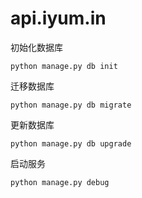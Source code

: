 # api.iyum.in

初始化数据库

`python manage.py db init`

迁移数据库

`python manage.py db migrate`

更新数据库

`python manage.py db upgrade`



启动服务

`python manage.py debug`